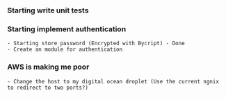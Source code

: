 
### Starting write unit tests


### Starting implement authentication
    - Starting store password (Encrypted with Bycript) - Done
    - Create an module for authentication

### AWS is making me poor
    - Change the host to my digital ocean droplet (Use the current ngnix to redirect to two ports?)
